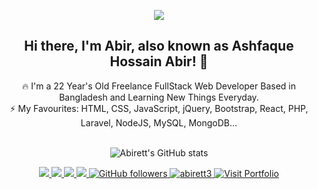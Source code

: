 <p align="center">
<img src="https://static.dribbble.com/users/730703/screenshots/6581243/avento.gif">
</p>
<h2 align="center">Hi there, I'm Abir, also known as Ashfaque Hossain Abir! 👋 </h2>
<p align="center">
🔥 I'm a 22 Year's Old Freelance FullStack Web Developer Based in Bangladesh and Learning New Things Everyday. <br>
⚡ My Favourites: HTML, CSS, JavaScript, jQuery, Bootstrap, React, PHP, Laravel, NodeJS, MySQL, MongoDB... <br><br>
  
<p align="center"><img src="https://github-readme-stats.vercel.app/api?username=abirett3&amp;show_icons=true&amp;theme=vue&amp;include_all_commits=true" alt="Abirett&#39;s GitHub stats"></p>

<!--  the behance banner
  <a href="https://www.behance.net/gallery/112507777/Find-Me-on-Google-Mockup-For-Photoshop" target="_blank">
    <img src="https://mir-s3-cdn-cf.behance.net/project_modules/1400_opt_1/cfd7d0112507777.6015ba1b80a5c.png">
  </a>
 -->
</p>

<p align="center">
  <a href="https://facebook.com/ashfaquehossain.abir" target="_blank">
    <img src="https://img.shields.io/badge/-Facebook-1877F2?style=flat&labelColor=1877F2&logo=facebook&logoColor=white&link=https://facebook.com/ashfaquehossain.abir">
  </a>
  
  <a href="https://twitter.com/ashfaquertc70" target="_blank">
    <img src="https://img.shields.io/badge/-Twitter-1ca0f1?style=flat&labelColor=1ca0f1&logo=twitter&logoColor=white&link=https://twitter.com/ashfaquertc70">
  </a>
  <a href="https://behance.net/abirett" target="_blank">
    <img src="https://img.shields.io/badge/-Behance-053eff?style=flat&labelColor=053eff&logo=behance&logoColor=white&link=https://behance.net/abirett">
  </>
  <a href="mailto:ashfaquehossain300@gmail.com?subject=Hello Dear Ashfaque Hossain Abir! I send this message from your Github Profile. I need to talk to you!" target="_blank">
    <img src="https://img.shields.io/badge/-Mail Me-c14438?style=flat&logo=Gmail&logoColor=white&link=mailto:a.ashfaquehossain300@gmail.com">
  </a>
  <a href="https://github.com/abirett3" target="_blank">
    <img alt="GitHub followers" src="https://img.shields.io/github/followers/abirett3?label=Github&style=flat">
  </a>
  <a href="https://github.com/abirett3" target="_blank">
    <img src="https://komarev.com/ghpvc/?username=abirett3&label=Views&color=brightgreen&style=flat" alt="abirett3" />
  </a>
  <a href="https://abirett3.github.io" target="_blank">
    <img alt="Visit Portfolio" src="https://img.shields.io/badge/Visit-Portfolio-brightgreen&style=flat">
  </a>
</p
